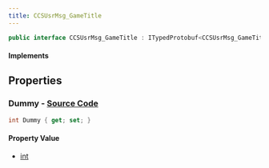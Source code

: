 ```yaml
---
title: CCSUsrMsg_GameTitle
---
```


```csharp
public interface CCSUsrMsg_GameTitle : ITypedProtobuf<CCSUsrMsg_GameTitle>, INativeHandle, INetMessage<CCSUsrMsg_GameTitle>, IDisposable
```

#### Implements

## Properties

### **Dummy** - [Source Code](https://github.com/swiftly-solution/swiftlys2/blob/main/managed/src/SwiftlyS2.Generated/Protobufs/Interfaces/CCSUsrMsg_GameTitle.cs#L18)

```csharp
int Dummy { get; set; }
```

#### Property Value

- [int](https://learn.microsoft.com/dotnet/api/system.int32)

